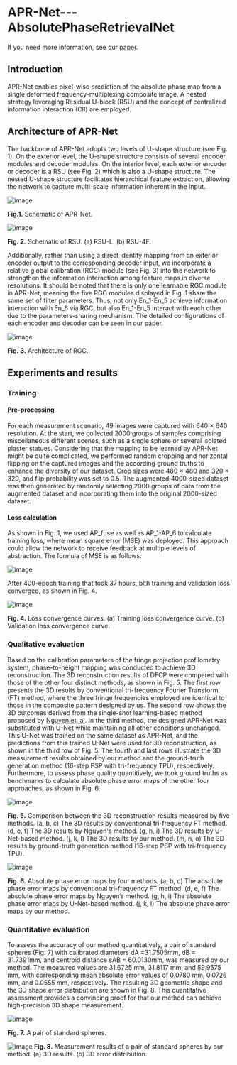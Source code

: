 # APR-Net---AbsolutePhaseRetrievalNet
If you need more information, see our [paper]().

## Introduction
APR-Net enables pixel-wise prediction of the absolute phase map from a single deformed frequency-multiplexing composite image. A nested strategy leveraging Residual U-block (RSU) and the concept of centralized information interaction (CII) are employed.

## Architecture of APR-Net
The backbone of APR-Net adopts two levels of U-shape structure (see Fig. 1). On the exterior level, the U-shape structure consists of several encoder modules and decoder modules. On the interior level, each exterior encoder or decoder is a RSU (see Fig. 2) which is also a U-shape structure. The nested U-shape structure facilitates hierarchical feature extraction, allowing the network to capture multi-scale information inherent in the input. 

![image](https://github.com/Feibao77/APR-Net---AbsolutePhaseRetrievalNet/assets/117697608/59141cb3-2b73-4161-a73c-8692bc1e3d5c)

**Fig.1.** Schematic of APR-Net.


![image](https://github.com/Feibao77/APR-Net---AbsolutePhaseRetrievalNet/assets/117697608/1ea2698c-251b-4d06-b378-f9c250ab46f2)

**Fig. 2.** Schematic of RSU. (a) RSU-L. (b) RSU-4F.


Additionally, rather than using a direct identity mapping from an exterior encoder output to the corresponding decoder input, we incorporate a relative global calibration (RGC) module (see Fig. 3) into the network to strengthen the information interaction among feature maps in diverse resolutions. 
It should be noted that there is only one learnable RGC module in APR-Net, meaning the five RGC modules displayed in Fig. 1 share the same set of filter parameters. Thus, not only En_1-En_5 achieve information interaction with En_6 via RGC, but also En_1-En_5 interact with each other due to the parameters-sharing mechanism. The detailed configurations of each encoder and decoder can be seen in our paper.

![image](https://github.com/Feibao77/APR-Net---AbsolutePhaseRetrievalNet/assets/117697608/78f780e3-3ee5-4c9d-8e70-0cad55f14ea7)

**Fig. 3.** Architecture of RGC.


## Experiments and results
### Training
#### Pre-processing
For each measurement scenario, 49 images were captured with 640 × 640 resolution. At the start, we collected 2000 groups of samples comprising miscellaneous different scenes, such as a single sphere or several isolated plaster statues. Considering that the mapping to be learned by APR-Net might be quite complicated, we performed random cropping and horizontal flipping on the captured images and the according ground truths to enhance the diversity of our dataset. Crop sizes were 480 × 480 and 320 × 320, and flip probability was set to 0.5. The augmented 4000-sized dataset was then generated by randomly selecting 2000 groups of data from the augmented dataset and incorporating them into the original 2000-sized dataset. 
#### Loss calculation
As shown in Fig. 1, we used AP_fuse as well as AP_1-AP_6 to calculate training loss, where mean square error (MSE) was deployed. This approach could allow the network to receive feedback at multiple levels of abstraction. The formula of MSE is as follows:

![image](https://github.com/Feibao77/APR-Net---AbsolutePhaseRetrievalNet/assets/117697608/8d29855f-b606-4f03-b51c-64d5d8ce2c58)


After 400-epoch training that took 37 hours, bith training and validation loss converged, as shown in Fig. 4.

![image](https://github.com/Feibao77/APR-Net---AbsolutePhaseRetrievalNet/assets/117697608/d965ec8c-aee3-4b54-9508-e5756ebc1f29)

**Fig. 4.** Loss convergence curves. (a) Training loss convergence curve. (b) Validation loss convergence curve.


### Qualitative evaluation
Based on the calibration parameters of the fringe projection profilometry system, phase-to-height mapping was conducted to achieve 3D reconstruction. The 3D reconstruction results of DFCP were compared with those of the other four distinct methods, as shown in Fig. 5. The first row presents the 3D results by conventional tri-frequency Fourier Transform (FT) method, where the three fringe frequencies employed are identical to those in the composite pattern designed by us. The second row shows the 3D outcomes derived from the single-shot learning-based method proposed by [Nguyen et. al](https://www.sciencedirect.com/science/article/pii/S0263224121015281). In the third method, the designed APR-Net was substituted with U-Net while maintaining all other conditions unchanged. This U-Net was trained on the same dataset as APR-Net, and the predictions from this trained U-Net were used for 3D reconstruction, as shown in the third row of Fig. 5. The fourth and last rows illustrate the 3D measurement results obtained by our method and the ground-truth generation method (16-step PSP with tri-frequency TPU), respectively. Furthermore, to assess phase quality quantitively, we took ground truths as benchmarks to calculate absolute phase error maps of the other four approaches, as shown in Fig. 6. 

![image](https://github.com/Feibao77/APR-Net---AbsolutePhaseRetrievalNet/assets/117697608/d83ead7b-6160-49fc-9b20-c6525d8821cd)

**Fig. 5.** Comparison between the 3D reconstruction results measured by five methods. (a, b, c) The 3D results by conventional tri-frequency FT method. (d, e, f) The 3D results by Nguyen's method. (g, h, i) The 3D results by U-Net-based method. (j, k, l) The 3D results by our method. (m, n, o) The 3D results by ground-truth generation method (16-step PSP with tri-frequency TPU). 


![image](https://github.com/Feibao77/APR-Net---AbsolutePhaseRetrievalNet/assets/117697608/22245228-45ff-4178-9246-eda45c552f21)

**Fig. 6.** Absolute phase error maps by four methods. (a, b, c) The absolute phase error maps by conventional tri-frequency FT method. (d, e, f) The absolute phase error maps by Nguyen’s method. (g, h, i) The absolute phase error maps by U-Net-based method. (j, k, l) The absolute phase error maps by our method. 


### Quantitative evaluation
To assess the accuracy of our method quantitatively, a pair of standard spheres (Fig. 7) with calibrated diameters dA =31.7505mm, dB = 31.7391mm, and centroid distance sAB = 60.0130mm, was measured by our method. The measured values are 31.6725 mm, 31.8117 mm, and 59.9575 mm, with corresponding mean absolute error values of 0.0780 mm, 0.0726 mm, and 0.0555 mm, respectively. The resulting 3D geometric shape and the 3D shape error distribution are shown in Fig. 8. This quantitative assessment provides a convincing proof for that our method can achieve high-precision 3D shape measurement.

![image](https://github.com/Feibao77/APR-Net---AbsolutePhaseRetrievalNet/assets/117697608/3ccaf945-226f-4600-a7ea-adb8706e476b)

**Fig. 7.** A pair of standard spheres.


![image](https://github.com/Feibao77/APR-Net---AbsolutePhaseRetrievalNet/assets/117697608/bede39ad-4d45-4404-bae0-7b9cc5d91b35)
**Fig. 8.** Measurement results of a pair of standard spheres by our method. (a) 3D results. (b) 3D error distribution.


